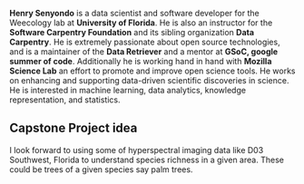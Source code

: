 __Henry Senyondo__ is a data scientist and software developer for the Weecology lab at __University of Florida__. He is also an instructor for the __Software Carpentry Foundation__ and its sibling organization __Data Carpentry__. He is extremely passionate about open source technologies, and is a maintainer of the __Data Retriever__ and a mentor at __GSoC, google summer of code__. Additionally he is working hand in hand with __Mozilla Science Lab__ an effort to promote and improve open science tools. He works on enhancing and supporting data-driven scientific discoveries in science. He is interested in machine learning, data analytics, knowledge representation, and statistics.

Capstone Project idea
---------------------

I look forward to using some of hyperspectral imaging data like D03 Southwest, Florida to understand species richness in a given area. 
These could be trees of a given species say palm trees.
